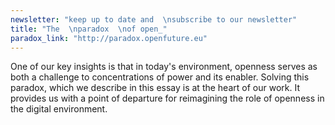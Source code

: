 ```yaml
---
newsletter: "keep up to date and  \nsubscribe to our newsletter"
title: "The  \nparadox  \nof open_"
paradox_link: "http://paradox.openfuture.eu"
---
```

One of our key insights is that in today's environment, openness serves as both a challenge to concentrations of power and its enabler. Solving this paradox, which we describe in this essay is at the heart of our work. It provides us with a point of departure for reimagining the role of openness in the digital environment.

